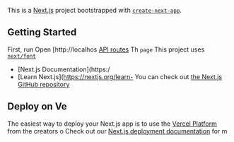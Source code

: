 This is a [Next.js](https://nextjs.org) project bootstrapped with [`create-next-app`](https://nextjs.org/docs/pages/api-reference/create-next-app).

## Getting Started
First, run
Open [http://localhos
[API routes](https://nextjs.org/docs/pages/building-your-application/routng/ap-routes)
Th `page`
This project uses [`next/font`](https://nextjs.org/docs/pages/building-your-application/optimizing/fots)
- [Next.js Documentation](https:/
- [Learn Next.js](https://nextjs.org/learn-
You can check out [the Next.js GitHub repository](https://github.com/vercel/next.js) 
## Deploy on Ve
The easiest way to deploy your Next.js app is to use the [Vercel Platform](https://vercel.com/new?utm_medium=default-template&filter=next.js&utm_source=create-next-app&utm_campaign=create-next-app-readme) from the creators o
Check out our [Next.js deployment documentation](https://nextjs.org/docs/pages/building-your-application/deploying) for m
